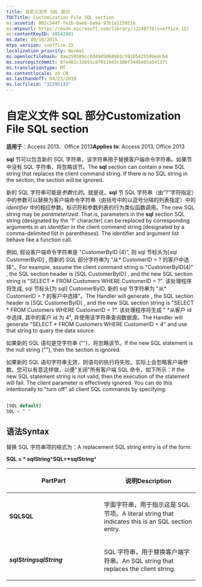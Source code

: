 ```yaml
---
title: 自定义文件 SQL 部分
TOCTitle: Customization File SQL section
ms:assetid: 002c544f-fe1b-6aeb-ba9a-97b1e1159516
ms:mtpsurl: https://msdn.microsoft.com/library/JJ248776(v=office.15)
ms:contentKeyID: 48542901
ms.date: 09/18/2015
mtps_version: v=office.15
localization_priority: Normal
ms.openlocfilehash: 8ae259589cc8d4945068901c59105425599edc64
ms.sourcegitcommit: 8fe462c32b91c87911942c188f3445e85a54137c
ms.translationtype: MT
ms.contentlocale: zh-CN
ms.lasthandoff: 04/23/2019
ms.locfileid: "32295133"
---
```

# <a name="customization-file-sql-section"></a><span data-ttu-id="30449-102">自定义文件 SQL 部分</span><span class="sxs-lookup"><span data-stu-id="30449-102">Customization File SQL section</span></span>


<span data-ttu-id="30449-103">**适用于**：Access 2013、Office 2013</span><span class="sxs-lookup"><span data-stu-id="30449-103">**Applies to**: Access 2013, Office 2013</span></span>

<span data-ttu-id="30449-p101">**sql** 节可以包含新的 SQL 字符串，该字符串用于替换客户端命令字符串。如果节中没有 SQL 字符串，将忽略该节。</span><span class="sxs-lookup"><span data-stu-id="30449-p101">The **sql** section can contain a new SQL string that replaces the client command string. If there is no SQL string in the section, the section will be ignored.</span></span>

<span data-ttu-id="30449-p102">新的 SQL 字符串可能是*参数化的*。就是说，**sql** 节 SQL 字符串（由“?”字符指定）中的参数可以替换为客户端命令字符串（由括号中的以逗号分隔的列表指定）中的 *identifier* 中的相应参数。标识符和参数列表的行为类似函数调用。</span><span class="sxs-lookup"><span data-stu-id="30449-p102">The new SQL string may be *parameterized*. That is, parameters in the **sql** section SQL string (designated by the '?' character) can be replaced by corresponding arguments in an *identifier* in the client command string (designated by a comma-delimited list in parentheses). The identifier and argument list behave like a function call.</span></span>

<span data-ttu-id="30449-109">例如, 假设客户端命令字符串是 "CustomerByID (4)", 则 sql 节标头为\[sql CustomerByID\] , 而新的 SQL 部分字符串为 "从\* CustomerID = ? 的客户中选择"。</span><span class="sxs-lookup"><span data-stu-id="30449-109">For example, assume the client command string is "CustomerByID(4)" , the SQL section header is \[SQL CustomerByID\] , and the new SQL section string is "SELECT \* FROM Customers WHERE CustomerID = ?".</span></span> <span data-ttu-id="30449-110">该处理程序将生成, sql 节标头\[为 sql\] CustomerByID, 新的 sql 节字符串为 "从\* CustomerID = ? 的客户中选择"。</span><span class="sxs-lookup"><span data-stu-id="30449-110">The Handler will generate , the SQL section header is \[SQL CustomerByID\] , and the new SQL section string is "SELECT \* FROM Customers WHERE CustomerID = ?".</span></span> <span data-ttu-id="30449-111">该处理程序将生成 " \*从客户 id 中选择, 其中的客户 id 为 4", 并使用该字符串查询数据源。</span><span class="sxs-lookup"><span data-stu-id="30449-111">The Handler will generate "SELECT \* FROM Customers WHERE CustomerID = 4" and use that string to query the data source.</span></span>

<span data-ttu-id="30449-112">如果新的 SQL 语句是空字符串 ("")，将忽略该节。</span><span class="sxs-lookup"><span data-stu-id="30449-112">If the new SQL statement is the null string (""), then the section is ignored.</span></span>

<span data-ttu-id="30449-p104">如果新的 SQL 语句字符串无效，则语句的执行将失败。实际上会忽略客户端参数。您可以有意这样做，以便"关闭"所有客户端 SQL 命令，如下所示：</span><span class="sxs-lookup"><span data-stu-id="30449-p104">If the new SQL statement string is not valid, then the execution of the statement will fail. The client parameter is effectively ignored. You can do this intentionally to "turn off" all client SQL commands by specifying:</span></span>

```sql 
 
[SQL default] 
SQL = " " 
```

## <a name="syntax"></a><span data-ttu-id="30449-116">语法</span><span class="sxs-lookup"><span data-stu-id="30449-116">Syntax</span></span>

<span data-ttu-id="30449-117">替换 SQL 字符串项的格式为：</span><span class="sxs-lookup"><span data-stu-id="30449-117">A replacement SQL string entry is of the form:</span></span>

<span data-ttu-id="30449-118">**SQL = \* sqlString**\*</span><span class="sxs-lookup"><span data-stu-id="30449-118">**SQL=\*sqlString**\*</span></span>

<table>
<colgroup>
<col style="width: 50%" />
<col style="width: 50%" />
</colgroup>
<thead>
<tr class="header">
<th><p><span data-ttu-id="30449-119">Part</span><span class="sxs-lookup"><span data-stu-id="30449-119">Part</span></span></p></th>
<th><p><span data-ttu-id="30449-120">说明</span><span class="sxs-lookup"><span data-stu-id="30449-120">Description</span></span></p></th>
</tr>
</thead>
<tbody>
<tr class="odd">
<td><p><span data-ttu-id="30449-121"><strong>SQL</strong></span><span class="sxs-lookup"><span data-stu-id="30449-121"><strong>SQL</strong></span></span></p></td>
<td><p><span data-ttu-id="30449-122">字面字符串，用于指示这是 SQL 节项。</span><span class="sxs-lookup"><span data-stu-id="30449-122">A literal string that indicates this is an SQL section entry.</span></span></p></td>
</tr>
<tr class="even">
<td><p><span data-ttu-id="30449-123"><strong><em>sqlString</em></strong></span><span class="sxs-lookup"><span data-stu-id="30449-123"><strong><em>sqlString</em></strong></span></span></p></td>
<td><p><span data-ttu-id="30449-124">SQL 字符串，用于替换客户端字符串。</span><span class="sxs-lookup"><span data-stu-id="30449-124">An SQL string that replaces the client string.</span></span></p></td>
</tr>
</tbody>
</table>

